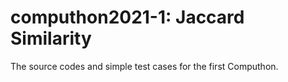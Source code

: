 # computhon2021-1: Jaccard Similarity

The source codes and simple test cases for the first Computhon. 


